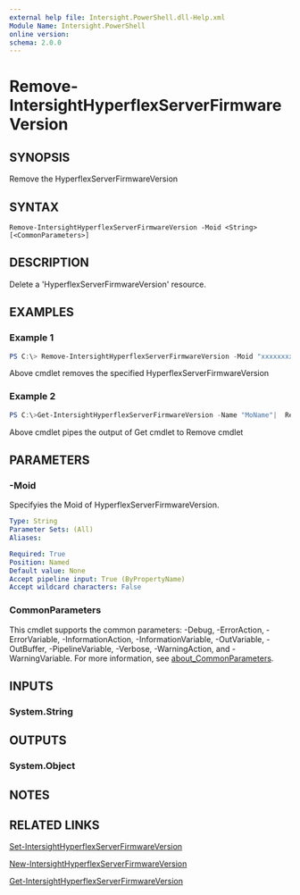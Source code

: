 ```yaml
---
external help file: Intersight.PowerShell.dll-Help.xml
Module Name: Intersight.PowerShell
online version:
schema: 2.0.0
---
```


# Remove-IntersightHyperflexServerFirmwareVersion

## SYNOPSIS
Remove the HyperflexServerFirmwareVersion

## SYNTAX

```
Remove-IntersightHyperflexServerFirmwareVersion -Moid <String> [<CommonParameters>]
```

## DESCRIPTION
Delete a &apos;HyperflexServerFirmwareVersion&apos; resource.

## EXAMPLES

### Example 1
```powershell
PS C:\> Remove-IntersightHyperflexServerFirmwareVersion -Moid "xxxxxxxxxxxxxxxxxxxxxxxxxxx"
```
Above cmdlet removes the specified HyperflexServerFirmwareVersion 

### Example 2
```powershell
PS C:\>Get-IntersightHyperflexServerFirmwareVersion -Name "MoName"|  Remove-IntersightHyperflexServerFirmwareVersion
```
Above cmdlet pipes the output of Get cmdlet to Remove cmdlet

## PARAMETERS

### -Moid
Specifyies the Moid of HyperflexServerFirmwareVersion.

```yaml
Type: String
Parameter Sets: (All)
Aliases:

Required: True
Position: Named
Default value: None
Accept pipeline input: True (ByPropertyName)
Accept wildcard characters: False
```

### CommonParameters
This cmdlet supports the common parameters: -Debug, -ErrorAction, -ErrorVariable, -InformationAction, -InformationVariable, -OutVariable, -OutBuffer, -PipelineVariable, -Verbose, -WarningAction, and -WarningVariable. For more information, see [about_CommonParameters](http://go.microsoft.com/fwlink/?LinkID=113216).

## INPUTS

### System.String

## OUTPUTS

### System.Object
## NOTES

## RELATED LINKS

[Set-IntersightHyperflexServerFirmwareVersion](./Set-IntersightHyperflexServerFirmwareVersion.md)

[New-IntersightHyperflexServerFirmwareVersion](./New-IntersightHyperflexServerFirmwareVersion.md)

[Get-IntersightHyperflexServerFirmwareVersion](./Get-IntersightHyperflexServerFirmwareVersion.md)

